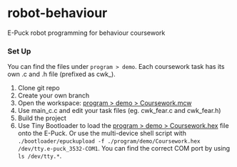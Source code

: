# robot-behaviour
E-Puck robot programming for behaviour coursework

### Set Up
You can find the files under `program > demo`. Each coursework task has its own .c and .h file (prefixed as cwk_).

1. Clone git repo
2. Create your own branch
3. Open the workspace: [program > demo > Coursework.mcw](/program/demo/Coursework.mcw)
4. Use main_c.c and edit your task files (eg. cwk_fear.c and cwk_fear.h)
5. Build the project
6. Use Tiny Bootloader to load the [program > demo > Coursework.hex](/program/demo/Coursework.hex) file onto the E-Puck. Or use the multi-device shell script with `./bootloader/epuckupload -f ./program/demo/Coursework.hex /dev/tty.e-puck_3532-COM1`. You can find the correct COM port by using `ls /dev/tty.*`.
